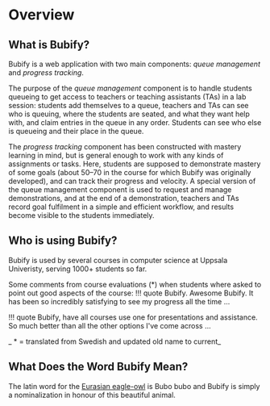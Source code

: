 # Overview

## What is Bubify?

Bubify is a web application with two main components: *queue management* and *progress tracking*.

The purpose of the *queue management* component is to handle students queueing to get access to teachers or teaching assistants (TAs) in a lab session: students add themselves to a queue, teachers and TAs can see who is queuing, where the students are seated, and what they want help with, and claim entries in the queue in any order. Students can see who else is queueing and their place in the queue.

The *progress tracking* component has been constructed with mastery learning in mind, but is general enough to work with any kinds of assignments or tasks. Here, students are supposed to demonstrate mastery of some goals (about 50–70 in the course for which Bubify was originally developed), and can track their progress and velocity. A special version of the queue management component is used to request and manage demonstrations, and at the end of a demonstration, teachers and TAs record goal fulfilment in a simple and efficient workflow, and results become visible to the students immediately.

## Who is using Bubify?

Bubify is used by several courses in computer science at Uppsala Univeristy, serving 1000+ students so far.

Some comments from course evaluations (*) when students where asked to point out good aspects of the course:
!!! quote
    Bubify. Awesome Bubify. It has been so incredibly satisfying to see my progress all the time ...

!!! quote
    Bubify, have all courses use one for presentations and assistance. So much better than all the other options I've come across ...

_ * = translated from Swedish and updated old name to current_

## What Does the Word Bubify Mean?

The latin word for the [Eurasian eagle-owl](https://en.wikipedia.org/wiki/Eurasian_eagle-owl) is Bubo bubo and Bubify is simply a nominalization in honour of this beautiful animal.
